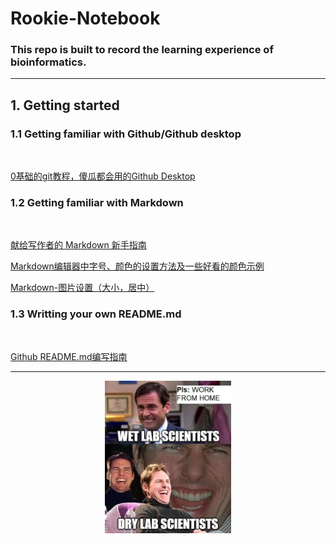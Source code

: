 # **Rookie-Notebook**
### **This repo is built to record the learning experience of bioinformatics.**
---

## 1. Getting started
### 1.1 Getting familiar with Github/Github desktop
<br/>

[0基础的git教程，傻瓜都会用的Github Desktop](https://www.jianshu.com/p/06a960d991aa)
<br/>

### 1.2 Getting familiar with Markdown
<br/>

[献给写作者的 Markdown 新手指南](https://www.jianshu.com/p/q81RER)
<br/>

[Markdown编辑器中字号、颜色的设置方法及一些好看的颜色示例](https://blog.csdn.net/Sherlooock/article/details/105549482?utm_medium=distribute.pc_relevant.none-task-blog-baidujs_title-2&spm=1001.2101.3001.4242)
<br/>

[Markdown-图片设置（大小，居中）](https://blog.csdn.net/qq_35451572/article/details/79443467)
<br/>

### 1.3 Writting your own README.md
<br/>

[Github README.md编写指南](https://blog.csdn.net/baidu_26646129/article/details/86700069)
<br/>


---
<div align=center>
<img src="92133596_636243753886758_4898576175804186624_n.jpg" width=40% height=40%/>
</div>
